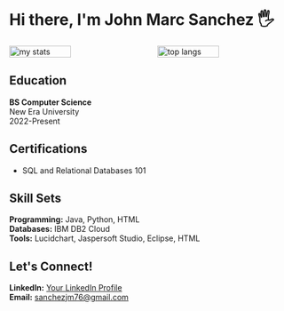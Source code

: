 <h1>Hi there, I'm John Marc Sanchez 🖐</h1>

<div style="display: flex; justify-content: space-between;">
    <img alt="my stats" width="47%" src="https://github-readme-stats.vercel.app/api?username=jmSanchezzz&show_icons=true"/>
    <img alt="top langs" width="47%" src="https://github-readme-stats.vercel.app/api/top-langs/?username=jmSanchezzz&layout=compact"/>
</div>

<h2>Education</h2>
<p><strong>BS Computer Science</strong><br>
   New Era University<br>
   2022-Present</p>

<h2>Certifications</h2>
<ul>
    <li>SQL and Relational Databases 101</li>
</ul>

<h2>Skill Sets</h2>
<p><strong>Programming:</strong> Java, Python, HTML<br>
   <strong>Databases:</strong> IBM DB2 Cloud<br>
   <strong>Tools:</strong> Lucidchart, Jaspersoft Studio, Eclipse, HTML</p>
    
<h2>Let's Connect!</h2>
<p><strong>LinkedIn:</strong> <a href="#">Your LinkedIn Profile</a><br>
   <strong>Email:</strong> <a href="mailto:sanchezjm76@gmail.com">sanchezjm76@gmail.com</a></p>
